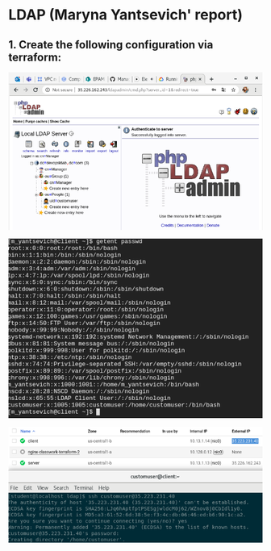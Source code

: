 # LDAP (Maryna Yantsevich' report)
## 1. Create the following configuration via terraform:
<p align="center">
  <img src="Images/11.png" width="700px" />
</p>

<p align="center">
  <img src="Images/12.png" width="700px" />
</p>

<p align="center">
  <img src="Images/14.png" width="700px" />
</p>
